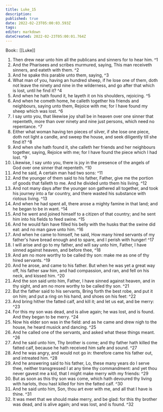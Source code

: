 ```yaml
---
title: Luke_15
description: 
published: true
date: 2022-02-23T05:00:03.593Z
tags: 
editor: markdown
dateCreated: 2022-02-23T05:00:01.764Z
---
```


 Book:: [[Luke]]
 1. Then drew near unto him all the publicans and sinners for to hear him. ^1
 2. And the Pharisees and scribes murmured, saying, This man receiveth sinners, and eateth with them. ^2
 3. And he spake this parable unto them, saying, ^3
 4. What man of you, having an hundred sheep, if he lose one of them, doth not leave the ninety and nine in the wilderness, and go after that which is lost, until he find it? ^4
 5. And when he hath found it, he layeth it on his shoulders, rejoicing. ^5
 6. And when he cometh home, he calleth together his friends and neighbours, saying unto them, Rejoice with me; for I have found my sheep which was lost. ^6
 7. I say unto you, that likewise joy shall be in heaven over one sinner that repenteth, more than over ninety and nine just persons, which need no repentance. ^7
 8. Either what woman having ten pieces of silver, if she lose one piece, doth not light a candle, and sweep the house, and seek diligently till she find it? ^8
 9. And when she hath found it, she calleth her friends and her neighbours together, saying, Rejoice with me; for I have found the piece which I had lost. ^9
 10. Likewise, I say unto you, there is joy in the presence of the angels of God over one sinner that repenteth. ^10
 11. And he said, A certain man had two sons: ^11
 12. And the younger of them said to his father, Father, give me the portion of goods that falleth to me. And he divided unto them his living. ^12
 13. And not many days after the younger son gathered all together, and took his journey into a far country, and there wasted his substance with riotous living. ^13
 14. And when he had spent all, there arose a mighty famine in that land; and he began to be in want. ^14
 15. And he went and joined himself to a citizen of that country; and he sent him into his fields to feed swine. ^15
 16. And he would fain have filled his belly with the husks that the swine did eat: and no man gave unto him. ^16
 17. And when he came to himself, he said, How many hired servants of my father's have bread enough and to spare, and I perish with hunger! ^17
 18. I will arise and go to my father, and will say unto him, Father, I have sinned against heaven, and before thee, ^18
 19. And am no more worthy to be called thy son: make me as one of thy hired servants. ^19
 20. And he arose, and came to his father. But when he was yet a great way off, his father saw him, and had compassion, and ran, and fell on his neck, and kissed him. ^20
 21. And the son said unto him, Father, I have sinned against heaven, and in thy sight, and am no more worthy to be called thy son. ^21
 22. But the father said to his servants, Bring forth the best robe, and put it on him; and put a ring on his hand, and shoes on his feet: ^22
 23. And bring hither the fatted calf, and kill it; and let us eat, and be merry: ^23
 24. For this my son was dead, and is alive again; he was lost, and is found. And they began to be merry. ^24
 25. Now his elder son was in the field: and as he came and drew nigh to the house, he heard musick and dancing. ^25
 26. And he called one of the servants, and asked what these things meant. ^26
 27. And he said unto him, Thy brother is come; and thy father hath killed the fatted calf, because he hath received him safe and sound. ^27
 28. And he was angry, and would not go in: therefore came his father out, and intreated him. ^28
 29. And he answering said to his father, Lo, these many years do I serve thee, neither transgressed I at any time thy commandment: and yet thou never gavest me a kid, that I might make merry with my friends: ^29
 30. But as soon as this thy son was come, which hath devoured thy living with harlots, thou hast killed for him the fatted calf. ^30
 31. And he said unto him, Son, thou art ever with me, and all that I have is thine. ^31
 32. It was meet that we should make merry, and be glad: for this thy brother was dead, and is alive again; and was lost, and is found. ^32
